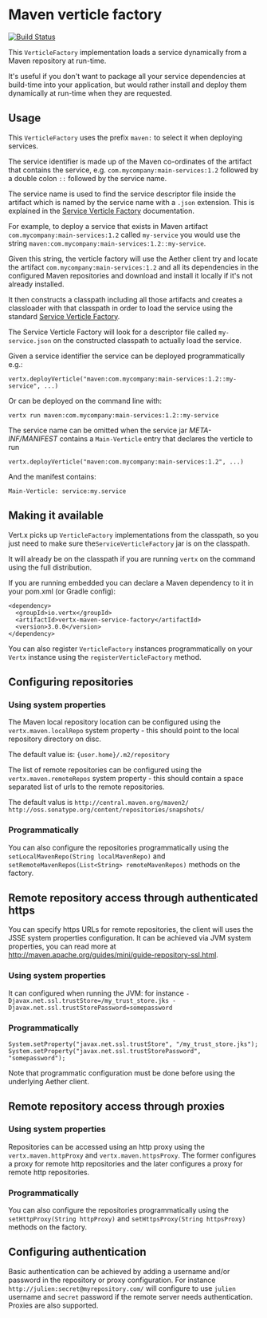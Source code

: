 # Maven verticle factory

[![Build Status](https://vertx.ci.cloudbees.com/buildStatus/icon?job=vert.x3-maven-service-factory)](https://vertx.ci.cloudbees.com/view/vert.x-3/job/vert.x3-maven-service-factory/)

This `VerticleFactory` implementation loads a service dynamically from a Maven repository at run-time.

It's useful if you don't want to package all your service dependencies at build-time into your application, but would
rather install and deploy them dynamically at run-time when they are requested.

## Usage

This `VerticleFactory` uses the prefix `maven:` to select it when deploying services.

The service identifier is made up of the Maven co-ordinates of the artifact that contains the
service, e.g. `com.mycompany:main-services:1.2` followed by a double colon `::` followed by the service name.

The service name is used to find the service descriptor file inside the artifact which is named by the service name with
a `.json` extension. This is explained in the [Service Verticle Factory](https://github.com/vert-x3/vertx-service-factory) documentation.

For example, to deploy a service that exists in Maven artifact `com.mycompany:main-services:1.2` called `my-service` you
would use the string `maven:com.mycompany:main-services:1.2::my-service`.

Given this string, the verticle factory will use the Aether client try and locate the artifact `com.mycompany:main-services:1.2`
and all its dependencies in the configured Maven repositories and download and install it locally if it's not already installed.

It then constructs a classpath including all those artifacts and creates a classloader with that classpath in order to
load the service using the standard [Service Verticle Factory](https://github.com/vert-x3/vertx-service-factory).

The Service Verticle Factory will look for a descriptor file called `my-service.json` on the constructed classpath to
actually load the service.

Given a service identifier the service can be deployed programmatically e.g.:
    
    vertx.deployVerticle("maven:com.mycompany:main-services:1.2::my-service", ...)
        
Or can be deployed on the command line with:
  
    vertx run maven:com.mycompany:main-services:1.2::my-service

The service name can be omitted when the service jar _META-INF/MANIFEST_ contains a `Main-Verticle` entry that
declares the verticle to run

    vertx.deployVerticle("maven:com.mycompany:main-services:1.2", ...)

And the manifest contains:

    Main-Verticle: service:my.service

## Making it available
    
Vert.x picks up `VerticleFactory` implementations from the classpath, so you just need to make sure the`ServiceVerticleFactory`
 jar is on the classpath.
    
It will already be on the classpath if you are running `vertx` on the command using the full distribution.

If you are running embedded you can declare a Maven dependency to it in your pom.xml (or Gradle config):

    <dependency>
      <groupId>io.vertx</groupId>
      <artifactId>vertx-maven-service-factory</artifactId>
      <version>3.0.0</version>
    </dependency>
    
You can also register `VerticleFactory` instances programmatically on your `Vertx` instance using the `registerVerticleFactory`
method.

## Configuring repositories

### Using system properties

The Maven local repository location can be configured using the `vertx.maven.localRepo` system property - this should
point to the local repository directory on disc.

The default value is: `{user.home}/.m2/repository`

The list of remote repositories can be configured using the `vertx.maven.remoteRepos` system property - this should
contain a space separated list of urls to the remote repositories.

The default valus is `http://central.maven.org/maven2/ http://oss.sonatype.org/content/repositories/snapshots/`

### Programmatically

You can also configure the repositories programmatically using the `setLocalMavenRepo(String localMavenRepo)` and 
`setRemoteMavenRepos(List<String> remoteMavenRepos)` methods on the factory.

## Remote repository access through authenticated https

You can specify https URLs for remote repositories, the client will uses the JSSE system properties
configuration. It can be achieved via JVM system properties, you can read more at http://maven.apache.org/guides/mini/guide-repository-ssl.html.

### Using system properties

It can configured when running the JVM: for instance `-Djavax.net.ssl.trustStore=/my_trust_store.jks -Djavax.net.ssl.trustStorePassword=somepassword`

### Programmatically

```
System.setProperty("javax.net.ssl.trustStore", "/my_trust_store.jks");
System.setProperty("javax.net.ssl.trustStorePassword", "somepassword");
```

Note that programmatic configuration must be done before using the underlying Aether client.

## Remote repository access through proxies

### Using system properties

Repositories can be accessed using an http proxy using the `vertx.maven.httpProxy` and `vertx.maven.httpsProxy`.
The former configures a proxy for remote http repositories and the later configures a proxy for remote http
 repositories.

### Programmatically

You can also configure the repositories programmatically using the `setHttpProxy(String httpProxy)` and
`setHttpsProxy(String httpsProxy)` methods on the factory.

## Configuring authentication

Basic authentication can be achieved by adding a username and/or password in the repository or proxy configuration.
For instance `http://julien:secret@myrepository.com/` will configure to use `julien` username and `secret` password if the
remote server needs authentication. Proxies are also supported.
